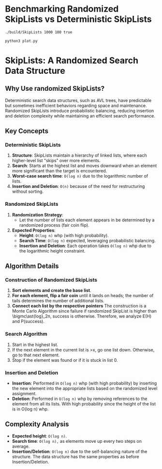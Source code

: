 # Benchmarking Randomized SkipLists vs Deterministic SkipLists

```bash
./build/SkipLists 1000 100 true
```

```python
python3 plot.py
```
# SkipLists: A Randomized Search Data Structure

## Why Use randomized SkipLists?
Deterministic search data structures, such as AVL trees, have predictable but sometimes inefficient behaviors regarding space and maintenance. Randomized SkipLists introduce probabilistic balancing, reducing insertion and deletion complexity while maintaining an efficient search performance.

## Key Concepts
### Deterministic SkipLists
1. **Structure**: SkipLists maintain a hierarchy of linked lists, where each higher-level list "skips" over more elements.
2. **Search**: Starts at the highest list and moves downward when an element more significant than the target is encountered.
3. **Worst-case search time**: `O(log n)` due to the logarithmic number of lists.
4. **Insertion and Deletion**: `O(n)` because of the need for restructuring without sorting.

### Randomized SkipLists
1. **Randomization Strategy**:
   - Let the number of lists each element appears in be determined by a randomized process (fair coin flip).
2. **Expected Properties**:
   - **Height**: `O(log n)` whp (with high probability).
   - **Search Time**: `O(log n)` expected, leveraging probabilistic balancing.
   - **Insertion and Deletion**: Each operation takes `O(log n)` whp due to the logarithmic height constraint.

## Algorithm Details
### Construction of Randomized SkipLists
1. **Sort elements and create the base list**.
2. **For each element, flip a fair coin** until it lands on heads; the number of tails determines the number of additional lists.
3. **Connect each list by the respective pointers**
The construction is a Monte Carlo Algorithm since failure if randomized SkipList is higher than \bigmc\ast{log}_2n, success is otherwise. Therefore, we analyze E(H) and P(success).

### Search Algorithm
1. Start in the highest list.
2. If the next element in the current list is >x, go one list down. Otherwise, go to that next element.
3. Stop if the element was found or if it is stuck in list 0.

### Insertion and Deletion
- **Insertion**: Performed in `O(log n)` whp (with high probability) by inserting the new element into the appropriate lists based on the randomized level assignment.
- **Deletion**: Performed in `O(log n)` whp by removing references to the element from all its lists.
With high probability since the height of the list is in O(log n) whp.

## Complexity Analysis
- **Expected height**: `O(log n)`.
- **Search time**: `O(log n),` as elements move up every two steps on average.
- **Insertion/Deletion**: `O(log n)` due to the self-balancing nature of the structure. The data structure has the same properties as before Insertion/Deletion.

